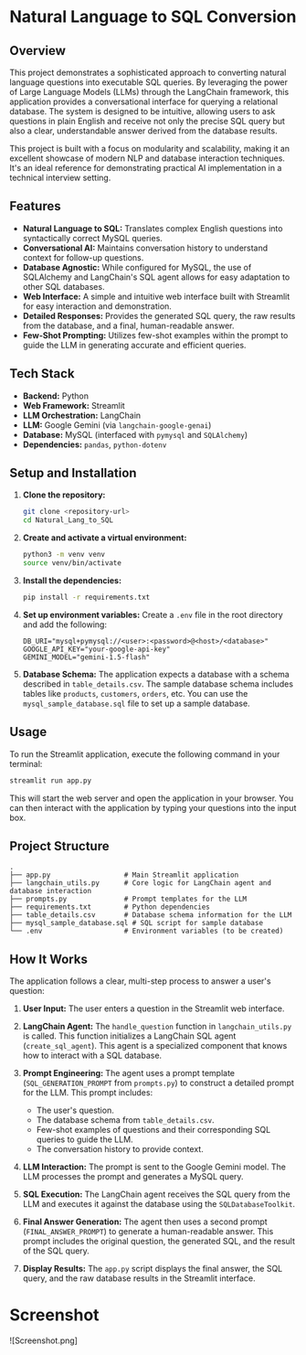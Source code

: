 # Natural Language to SQL Conversion

## Overview

This project demonstrates a sophisticated approach to converting natural language questions into executable SQL queries. By leveraging the power of Large Language Models (LLMs) through the LangChain framework, this application provides a conversational interface for querying a relational database. The system is designed to be intuitive, allowing users to ask questions in plain English and receive not only the precise SQL query but also a clear, understandable answer derived from the database results.

This project is built with a focus on modularity and scalability, making it an excellent showcase of modern NLP and database interaction techniques. It's an ideal reference for demonstrating practical AI implementation in a technical interview setting.

## Features

- **Natural Language to SQL:** Translates complex English questions into syntactically correct MySQL queries.
- **Conversational AI:** Maintains conversation history to understand context for follow-up questions.
- **Database Agnostic:** While configured for MySQL, the use of SQLAlchemy and LangChain's SQL agent allows for easy adaptation to other SQL databases.
- **Web Interface:** A simple and intuitive web interface built with Streamlit for easy interaction and demonstration.
- **Detailed Responses:** Provides the generated SQL query, the raw results from the database, and a final, human-readable answer.
- **Few-Shot Prompting:** Utilizes few-shot examples within the prompt to guide the LLM in generating accurate and efficient queries.

## Tech Stack

- **Backend:** Python
- **Web Framework:** Streamlit
- **LLM Orchestration:** LangChain
- **LLM:** Google Gemini (via `langchain-google-genai`)
- **Database:** MySQL (interfaced with `pymysql` and `SQLAlchemy`)
- **Dependencies:** `pandas`, `python-dotenv`

## Setup and Installation

1.  **Clone the repository:**
    ```bash
    git clone <repository-url>
    cd Natural_Lang_to_SQL
    ```

2.  **Create and activate a virtual environment:**
    ```bash
    python3 -m venv venv
    source venv/bin/activate
    ```

3.  **Install the dependencies:**
    ```bash
    pip install -r requirements.txt
    ```

4.  **Set up environment variables:**
    Create a `.env` file in the root directory and add the following:
    ```
    DB_URI="mysql+pymysql://<user>:<password>@<host>/<database>"
    GOOGLE_API_KEY="your-google-api-key"
    GEMINI_MODEL="gemini-1.5-flash"
    ```

5.  **Database Schema:**
    The application expects a database with a schema described in `table_details.csv`. The sample database schema includes tables like `products`, `customers`, `orders`, etc. You can use the `mysql_sample_database.sql` file to set up a sample database.

## Usage

To run the Streamlit application, execute the following command in your terminal:

```bash
streamlit run app.py
```

This will start the web server and open the application in your browser. You can then interact with the application by typing your questions into the input box.

## Project Structure

```
.
├── app.py                  # Main Streamlit application
├── langchain_utils.py      # Core logic for LangChain agent and database interaction
├── prompts.py              # Prompt templates for the LLM
├── requirements.txt        # Python dependencies
├── table_details.csv       # Database schema information for the LLM
├── mysql_sample_database.sql # SQL script for sample database
└── .env                    # Environment variables (to be created)
```

## How It Works

The application follows a clear, multi-step process to answer a user's question:

1.  **User Input:** The user enters a question in the Streamlit web interface.

2.  **LangChain Agent:** The `handle_question` function in `langchain_utils.py` is called. This function initializes a LangChain SQL agent (`create_sql_agent`). This agent is a specialized component that knows how to interact with a SQL database.

3.  **Prompt Engineering:** The agent uses a prompt template (`SQL_GENERATION_PROMPT` from `prompts.py`) to construct a detailed prompt for the LLM. This prompt includes:
    - The user's question.
    - The database schema from `table_details.csv`.
    - Few-shot examples of questions and their corresponding SQL queries to guide the LLM.
    - The conversation history to provide context.

4.  **LLM Interaction:** The prompt is sent to the Google Gemini model. The LLM processes the prompt and generates a MySQL query.

5.  **SQL Execution:** The LangChain agent receives the SQL query from the LLM and executes it against the database using the `SQLDatabaseToolkit`.

6.  **Final Answer Generation:** The agent then uses a second prompt (`FINAL_ANSWER_PROMPT`) to generate a human-readable answer. This prompt includes the original question, the generated SQL, and the result of the SQL query.

7.  **Display Results:** The `app.py` script displays the final answer, the SQL query, and the raw database results in the Streamlit interface.

# Screenshot
![Screenshot.png]
